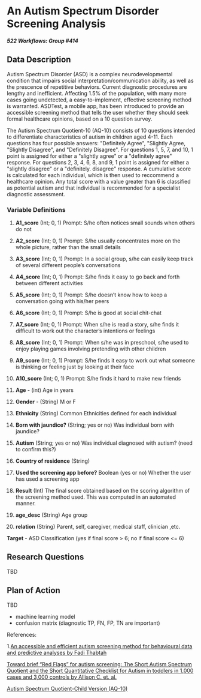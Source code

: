 # An Autism Spectrum Disorder Screening Analysis
##### *522 Workflows: Group \#414*

## Data Description

Autism Spectrum Disorder (ASD) is a complex neurodevelopmental condition that impairs social interpretation/communication ability, as well as the prescence of repetitive behaviors. Current diagnostic procedures are lengthy and inefficient. Affecting 1.5% of the population, with many more cases going undetected, a easy-to-implement, effective screening method is warranted. ASDTest, a mobile app, has been introduced to provide an accessible screening method that tells the user whether they should seek formal healthcare opinions, based on a 10 question survey. 

The Autism Spectrum Quotient-10 (AQ-10) consists of 10 questions intended to differentiate characteristics of autism in children aged 4-11. Each questions has four possible answers: "Definitely Agree", "Slightly Agree, "Slightly Disagree", and "Definitely Disagree". For questions 1, 5, 7, and 10, 1 point is assigned for either a "slightly agree" or a "definitely agree" response. For questions 2, 3, 4, 6, 8, and 9, 1 point is assigned for either a "slightly disagree" or a "definitely. disagree" response. A cumulative score is calculated for each individual, which is then used to reccommend a healthcare opinion. Any total score with a value greater than 6 is classified as potential autism and that individual is recommended for a specialist diagnostic assessment.

### Variable Definitions

1. **A1_score** (Int; 0, 1) Prompt: S/he often notices small sounds when others do not

11. **A2_score** (Int; 0, 1) Prompt: S/he usually concentrates more on the whole picture, rather than the small details

12. **A3_score** (Int; 0, 1) Prompt: In a social group, s/he can easily keep track of several different people’s conversations

13. **A4_score** (Int; 0, 1) Prompt: S/he finds it easy to go back and forth between different activities

14. **A5_score** (Int; 0, 1) Prompt: S/he doesn’t know how to keep a conversation going with his/her peers

15. **A6_score** (Int; 0, 1) Prompt: S/he is good at social chit-chat

16. **A7_score** (Int; 0, 1) Prompt: When s/he is read a story, s/he finds it difficult to work out the character’s intentions or feelings

17. **A8_score** (Int; 0, 1) Prompt: When s/he was in preschool, s/he used to enjoy playing games involving pretending with other children

18. **A9_score** (Int; 0, 1) Prompt: S/he finds it easy to work out what someone is thinking or feeling just by looking at their face

19. **A10_score** (Int; 0, 1) Prompt: S/he finds it hard to make new friends

1. **Age** - (int) Age in years

2. **Gender** - (String) M or F

3. **Ethnicity** (String)  Common Ethnicities defined for each individual

4. **Born with jaundice?** (String; yes or no) Was individual born with jaundice?

9. **Autism** (String; yes or no) Was individual diagnosed with autism? (need to confirm this?)

7. **Country of residence** (String) 

8. **Used the screening app before?** Boolean (yes or no) Whether the user has used a screening app

20. **Result** (Int) The final score obtained based on the scoring algorithm of the screening method used. This was computed in an automated manner.

7. **age_desc** (String) Age group

6. **relation** (String) Parent, self, caregiver, medical staff, clinician ,etc.



**Target** - ASD Classification (yes if final score > 6; no if final score <= 6)

## Research Questions

TBD

## Plan of Action

TBD
- machine learning model
- confusion matrix (diagnostic TP, FN, FP, TN are important)




References: 

1.[An accessible and efficient autism screening method for behavioural data and predictive analyses by Fadi Thabtah](https://journals.sagepub.com/doi/full/10.1177/1460458218796636?url_ver=Z39.88-2003&rfr_id=ori%3Arid%3Acrossref.org&rfr_dat=cr_pub%3Dpubmed)

[Toward brief “Red Flags” for autism screening: The Short Autism Spectrum Quotient and the Short Quantitative Checklist for Autism in toddlers in 1,000 cases and 3,000 controls by Allison C. et. al.](https://www-sciencedirect-com.proxy.lib.sfu.ca/science/article/pii/S0890856711010331#!)

[Autism Spectrum Quotient-Child Version (AQ-10)](https://micmrc.org/system/files/webinars/AQ10-Child.pdf)
